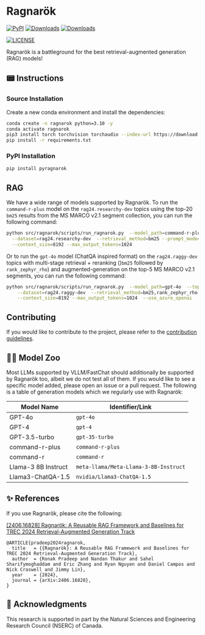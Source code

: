 # Ragnarök

[![PyPI](https://img.shields.io/pypi/v/pyragnarok?color=brightgreen)](https://pypi.org/project/pyragnarok/)
[![Downloads](https://static.pepy.tech/personalized-badge/pyragnarok?period=total&units=international_system&left_color=grey&right_color=brightgreen&left_text=downloads)](https://pepy.tech/project/pyragnarok)
[![Downloads](https://static.pepy.tech/personalized-badge/pyragnarok?period=week&units=international_system&left_color=grey&right_color=brightgreen&left_text=downloads/week)](https://pepy.tech/project/pyragnarok)
<!-- [![Generic badge](https://img.shields.io/badge/arXiv-2309.15088-red.svg)](https://arxiv.org/abs/2309.15088) -->
[![LICENSE](https://img.shields.io/badge/license-Apache-blue.svg?style=flat)](https://www.apache.org/licenses/LICENSE-2.0)


Ragnarök is a battleground for the best retrieval-augmented generation (RAG) models!


## 📟 Instructions

### Source Installation

Create a new conda environment and install the dependencies:

```bash
conda create -n ragnarok python=3.10 -y
conda activate ragnarok
pip3 install torch torchvision torchaudio --index-url https://download.pytorch.org/whl/cu118 # For CUDA 11.8
pip install -r requirements.txt
```

### PyPI Installation

```bash
pip install pyragnarok
```


## RAG

We have a wide range of models supported by Ragnarök.
To run the `command-r-plus` model on the `rag24.researchy-dev` topics using the top-20 `bm25` results from the MS MARCO v2.1 segment collection, you can run the following command:
```bash
python src/ragnarok/scripts/run_ragnarok.py  --model_path=command-r-plus  --topk=20 \
  --dataset=rag24.researchy-dev  --retrieval_method=bm25 --prompt_mode=cohere  \
  --context_size=8192 --max_output_tokens=1024 
```

Or to run the `gpt-4o` model (ChatQA inspired format) on the `rag24.raggy-dev` topics with multi-stage retrieval + reranking ()`bm25` followed by `rank_zephyr_rho`) and augmented-generation on the top-5 MS MARCO v2.1 segments, you can run the following command:
```bash
python src/ragnarok/scripts/run_ragnarok.py  --model_path=gpt-4o  --topk=100,5 \
    --dataset=rag24.raggy-dev  --retrieval_method=bm25,rank_zephyr_rho --prompt_mode=chatqa  \
    --context_size=8192 --max_output_tokens=1024  --use_azure_openai
```

## Contributing 

If you would like to contribute to the project, please refer to the [contribution guidelines](CONTRIBUTING.md).

## 🦙🐧 Model Zoo

Most LLMs supported by VLLM/FastChat should additionally be supported by Ragnarök too, albeit we do not test all of them. If you would like to see a specific model added, please open an issue or a pull request. The following is a table of generation models which we regularly use with Ragnarök:

| Model Name        | Identifier/Link                            |
|-------------------|---------------------------------------------|
| GPT-4o            | `gpt-4o`                                   |
| GPT-4           | `gpt-4`                              |
| GPT-3.5-turbo    | `gpt-35-turbo`                            |
| command-r-plus    | `command-r-plus`                     |
| command-r         | `command-r`                          |
| Llama-3 8B Instruct | `meta-llama/Meta-Llama-3-8B-Instruct` |
| Llama3-ChatQA-1.5 | `nvidia/Llama3-ChatQA-1.5` |


## ✨ References

If you use Ragnarök, please cite the following:

[[2406.16828] Ragnarök: A Reusable RAG Framework and Baselines for TREC 2024 Retrieval-Augmented Generation Track](https://arxiv.org/abs/2406.16828)

<!-- {% raw %} -->
```
@ARTICLE{pradeep2024ragnarok,
  title   = {{Ragnarök}: A Reusable RAG Framework and Baselines for TREC 2024 Retrieval-Augmented Generation Track},
  author  = {Ronak Pradeep and Nandan Thakur and Sahel Sharifymoghaddam and Eric Zhang and Ryan Nguyen and Daniel Campos and Nick Craswell and Jimmy Lin},
  year    = {2024},
  journal = {arXiv:2406.16828},
}
```

## 🙏 Acknowledgments

This research is supported in part by the Natural Sciences and Engineering Research Council (NSERC) of Canada.